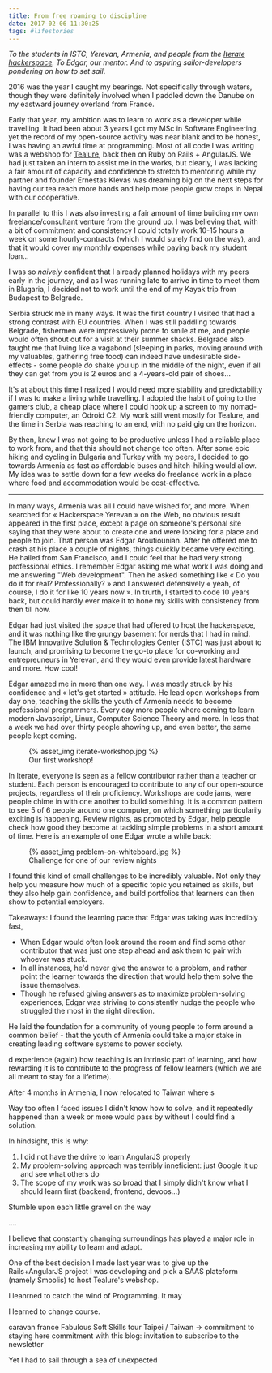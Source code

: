 ```yaml
---
title: From free roaming to discipline
date: 2017-02-06 11:30:25
tags: #lifestories
---
```


*To the students in ISTC, Yerevan, Armenia, and people from the [Iterate hackerspace](). To Edgar, our mentor. And to aspiring sailor-developers pondering on how to set sail*.

2016 was the year I caught my bearings. Not specifically through waters, though they were definitely involved when I paddled down the Danube on my eastward journey overland from France. 

Early that year, my ambition was to learn to work as a developer while travelling. It had been about 3 years I got my MSc in Software Engineering, yet the record of my open-source activity was near blank and to be honest, I was having an awful time at programming. Most of all code I was writing was a webshop for [Tealure](http://tealure.com), back then on Ruby on Rails + AngularJS. We had just taken an intern to assist me in the works, but clearly, I was lacking a fair amount of capacity and confidence to stretch to mentoring while my partner and founder Ernestas Klevas was dreaming big on the next steps for having our tea reach more hands and help more people grow crops in Nepal with our cooperative.

In parallel to this I was also investing a fair amount of time building my own freelance/consultant venture from the ground up. I was believing that, with a bit of commitment and consistency I could totally work 10-15 hours a week on some hourly-contracts (which I would surely find on the way), and that it would cover my monthly expenses while paying back my student loan...

I was so *naively* confident that I already planned holidays with my peers early in the journey, and as I was running late to arrive in time to meet them in Blugaria, I decided not to work until the end of my Kayak trip from Budapest to Belgrade. 

Serbia struck me in many ways. It was the first country I visited that had a strong contrast with EU countries. When I was still paddling towards Belgrade, fishermen were impressively prone to smile at me, and people would often shout out for a visit at their summer shacks. Belgrade also taught me that living like a vagabond (sleeping in parks, moving around with my valuables, gathering free food) can indeed have undesirable side-effects - some people *do* shake you up in the middle of the night, even if all they can get from you is 2 euros and a 4-years-old pair of shoes... 

It's at about this time I realized I would need more stability and predictability if I was to make a living while travelling. I adopted the habit of going to the gamers club, a cheap place where I could hook up a screen to my nomad-friendly computer, an Odroid C2. 
My work still went mostly for Tealure, and the time in Serbia was reaching to an end, with no paid gig on the horizon.

By then, knew I was not going to be productive unless I had a reliable place to work from, and that this should not change too often. After some epic hiking and cycling in Bulgaria and Turkey with my peers, I decided to go towards Armenia as fast as affordable buses and hitch-hiking would allow. My idea was to settle down for a few weeks do freelance work in a place where food and accommodation would be cost-effective.

---

In many ways, Armenia was all I could have wished for, and more. When searched for « Hackerspace Yerevan » on the Web, no obvious result appeared in the first place, except a page on someone's personal site saying that they were about to create one and were looking for a place and people to join. That person was Edgar Aroutiounian. After he offered me to crash at his place a couple of nights, things quickly became very exciting. He hailed from San Francisco, and I could feel that he had very strong professional ethics. I remember Edgar asking me what work I was doing and me answering "Web development". Then he asked something like « Do you do it for real? Professionally? » and I answered defensively « yeah, of course, I do it for like 10 years now ». In trurth, I started to code 10 years back, but could hardly ever make it to hone my skills with consistency from then till now.

Edgar had just visited the space that had offered to host the hackerspace, and it was nothing like the grungy basement for nerds that I had in mind. The IBM Innovative Solution & Technologies Center (ISTC) was just about to launch, and promising to become the go-to place for co-working and entrepreuneurs in Yerevan, and they would even provide latest hardware and more. How cool!

Edgar amazed me in more than one way. I was mostly struck by his confidence and « let's get started » attitude. He lead open workshops from day one, teaching the skills the youth of Armenia needs to become professional programmers.
Every day more people where coming to learn modern Javascript, Linux, Computer Science Theory and more. In less that a week we had over thirty people showing up, and even better, the same people kept coming.

<figure>
{% asset_img iterate-workshop.jpg %}
<figcaption>Our first workshop!</figcaption>
</figure>

In Iterate, everyone is seen as a fellow contributor rather than a teacher or student. Each person is encouraged to contribute to any of our open-source projects, regardless of their proficiency. Workshops are code jams, were people chime in with one another to build something. It is a common pattern to see 5 of 6 people around one computer, on which something particularily exciting is happening. Review nights, as promoted by Edgar, help people check how good they become at tackling simple problems in a short amount of time. Here is an example of one Edgar wrote a while back:

<figure>
{% asset_img problem-on-whiteboard.jpg %}
<figcaption>Challenge for one of our review nights</figcaption>
</figure>

I found this kind of small challenges to be incredibly valuable. Not only they help you measure how much of a specific topic you retained as skills, but they also help gain confidence, and build portfolios that learners can then show to potential employers.


Takeaways: 
I found the learning pace that Edgar was taking was incredibly fast,
- When Edgar would often look around the room and find some other contributor that was just one step ahead and ask them to pair with whoever was stuck.
- In all instances, he'd never give the answer to a problem, and rather point the learner towards the direction that would help them solve the issue themselves. 
- Though he refused giving answers as to maximize problem-solving experiences, Edgar was striving to consistently nudge the people who struggled the most in the right direction. 

He laid the foundation for a community of young people to form around a common belief - that the youth of Armenia could take a major stake in creating leading software systems to power society.

d experience (again) how teaching is an intrinsic part of learning, and how rewarding it is to contribute to the progress of fellow learners (which we are all meant to stay for a lifetime).



After 4 months in Armenia, I now relocated to Taiwan where s



Way too often I faced issues I didn't know how to solve, and it repeatedly happened than a week or more would pass by without I could find a solution.

In hindsight, this is why:

1. I did not have the drive to learn AngularJS properly
2. My problem-solving approach was terribly inneficient: just Google it up and see what others do
3. The scope of my work was so broad that I simply didn't know what I should learn first (backend, frontend, devops...)


Stumble upon each little gravel on the way

....


 I believe that constantly changing surroundings has played a major role in increasing my ability to learn and adapt. 

One of the best decision I made last year was to give up the Rails+AngularJS project I was developing and pick a SAAS plateform (namely Smoolis) to host Tealure's webshop. 

 I leanrned to catch the wind of Programming. It may

I learned to change course.

caravan
france
Fabulous
Soft Skills
tour
Taipei / Taiwan -> commitment to staying here
commitment with this blog: invitation to subscribe to the newsletter



Yet I had to sail through a sea of unexpected


